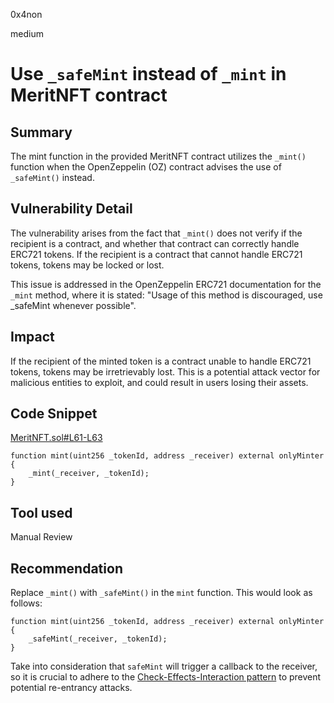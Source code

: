 0x4non

medium

# Use `_safeMint` instead of `_mint` in MeritNFT contract

## Summary

The mint function in the provided MeritNFT contract utilizes the `_mint()` function when the OpenZeppelin (OZ) contract advises the use of `_safeMint()` instead.

## Vulnerability Detail

The vulnerability arises from the fact that `_mint()` does not verify if the recipient is a contract, and whether that contract can correctly handle ERC721 tokens. If the recipient is a contract that cannot handle ERC721 tokens, tokens may be locked or lost.

This issue is addressed in the OpenZeppelin ERC721 documentation for the `_mint` method, where it is stated: "Usage of this method is discouraged, use _safeMint whenever possible".

## Impact

If the recipient of the minted token is a contract unable to handle ERC721 tokens, tokens may be irretrievably lost. This is a potential attack vector for malicious entities to exploit, and could result in users losing their assets.

## Code Snippet

[MeritNFT.sol#L61-L63](https://github.com/sherlock-audit/2023-07-beam-auction/blob/main/dutch-nft/src/MeritNFT.sol#L61-L63)
```solidity
function mint(uint256 _tokenId, address _receiver) external onlyMinter {
    _mint(_receiver, _tokenId);
}
```

## Tool used

Manual Review

## Recommendation

Replace `_mint()` with `_safeMint()` in the `mint` function. This would look as follows:

```solidity
function mint(uint256 _tokenId, address _receiver) external onlyMinter {
    _safeMint(_receiver, _tokenId);
}
```

Take into consideration that `safeMint` will trigger a callback to the receiver, so it is crucial to adhere to the [Check-Effects-Interaction pattern](https://fravoll.github.io/solidity-patterns/checks_effects_interactions.html) to prevent potential re-entrancy attacks.